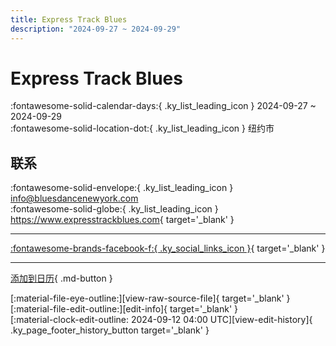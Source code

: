 ```yaml
---
title: Express Track Blues
description: "2024-09-27 ~ 2024-09-29"
---
```


# Express Track Blues 

:fontawesome-solid-calendar-days:{ .ky_list_leading_icon } 2024-09-27 ~ 2024-09-29  
:fontawesome-solid-location-dot:{ .ky_list_leading_icon } 纽约市  

## 联系

:fontawesome-solid-envelope:{ .ky_list_leading_icon } <info@bluesdancenewyork.com>  
:fontawesome-solid-globe:{ .ky_list_leading_icon } <https://www.expresstrackblues.com>{ target='_blank' }  

---

 [:fontawesome-brands-facebook-f:{ .ky_social_links_icon }](https://www.facebook.com/expresstrackblues){ target='_blank' }

---

[添加到日历](https://swing.news/ics/zh-Hans/2024/us/express-track-blues-2024.ics){ .md-button }

<div class="ky_page_footer" markdown>
<div class="ky_page_footer_trailing" markdown="span">
[:material-file-eye-outline:][view-raw-source-file]{ target='_blank' }
[:material-file-edit-outline:][edit-info]{ target='_blank' }
</div>
<div class="ky_page_footer_leading" markdown="span">
[:material-clock-edit-outline: 2024-09-12 04:00 UTC][view-edit-history]{ .ky_page_footer_history_button target='_blank' }
</div>
</div>

[view-raw-source-file]: https://github.com/swingdance/events/blob/main/2024/us/express-track-blues-2024.json "查看原始源文件"
[edit-info]: https://github.com/swingdance/events/issues/new?assignees=&labels=update+event&projects=&template=03-update_entity.yml&title=%5B2024%2Fus%5D%20Express%20Track%20Blues&region=us&year=2024&id=express-track-blues-2024&name=Express%20Track%20Blues&org_id= "编辑信息"

[view-edit-history]: https://github.com/swingdance/events/commits/main/2024/us/express-track-blues-2024.json "查看编辑历史"
